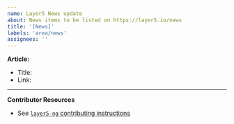 ```yaml
---
name: Layer5 News update
about: News items to be listed on https://layer5.io/news
title: '[News]'
labels: 'area/news'
assignees: ''
---
```

**Article:**
- Title:
- Link:

---
**Contributor Resources**
- See [`layer5-ng` contributing instructions](https://github.com/layer5io/layer5/blob/layer5-ng/CONTRIBUTING.md)